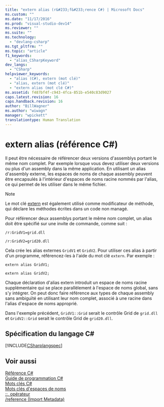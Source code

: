 ```yaml
---
title: "extern alias (r&#233;f&#233;rence C#) | Microsoft Docs"
ms.custom: ""
ms.date: "11/17/2016"
ms.prod: "visual-studio-dev14"
ms.reviewer: ""
ms.suite: ""
ms.technology: 
  - "devlang-csharp"
ms.tgt_pltfrm: ""
ms.topic: "article"
f1_keywords: 
  - "alias_CSharpKeyword"
dev_langs: 
  - "CSharp"
helpviewer_keywords: 
  - "alias (C#), extern (mot clé)"
  - "alias, extern (mot clé)"
  - "extern alias (mot clé C#)"
ms.assetid: f487bf4f-c943-4fca-851b-e540c83d9027
caps.latest.revision: 16
caps.handback.revision: 16
author: "BillWagner"
ms.author: "wiwagn"
manager: "wpickett"
translationtype: Human Translation
---
```

# extern alias (r&#233;f&#233;rence C#)
Il peut être nécessaire de référencer deux versions d'assemblys portant le même nom complet.  Par exemple lorsque vous devez utiliser deux versions ou plus d'un assembly dans la même application.  En utilisant un alias d'assembly externe, les espaces de noms de chaque assembly peuvent être encapsulés à l'intérieur d'espaces de noms racine nommés par l'alias, ce qui permet de les utiliser dans le même fichier.  
  
> [!NOTE]
>  Le mot clé [extern](../../../csharp/language-reference/keywords/extern.md) est également utilisé comme modificateur de méthode, qui déclare les méthodes écrites dans un code non managé.  
  
 Pour référencer deux assemblys portant le même nom complet, un alias doit être spécifié sur une invite de commande, comme suit :  
  
 `/r:GridV1=grid.dll`  
  
 `/r:GridV2=grid20.dll`  
  
 Cela crée les alias externes `GridV1` et `GridV2`.  Pour utiliser ces alias à partir d'un programme, référencez\-les à l'aide du mot clé `extern`.  Par exemple :  
  
 `extern alias GridV1;`  
  
 `extern alias GridV2;`  
  
 Chaque déclaration d'alias extern introduit un espace de noms racine supplémentaire qui se place parallèlement à l'espace de noms global, sans s'y intégrer.  On peut donc faire référence aux types de chaque assembly sans ambiguïté en utilisant leur nom complet, associé à une racine dans l'alias d'espace de noms approprié.  
  
 Dans l'exemple précédent, `GridV1::Grid` serait le contrôle Grid de `grid.dll` et `GridV2::Grid` serait le contrôle Grid de `grid20.dll`.  
  
## Spécification du langage C\#  
 [!INCLUDE[CSharplangspec](../../../csharp/language-reference/keywords/includes/csharplangspec_md.md)]  
  
## Voir aussi  
 [Référence C\#](../../../csharp/language-reference/index.md)   
 [Guide de programmation C\#](../../../csharp/programming-guide/index.md)   
 [Mots clés C\#](../../../csharp/language-reference/keywords/index.md)   
 [Mots clés d'espaces de noms](../../../csharp/language-reference/keywords/namespace-keywords.md)   
 [::, opérateur](../../../csharp/language-reference/operators/namespace-alias-qualifer.md)   
 [\/reference \(Import Metadata\)](../../../csharp/language-reference/compiler-options/reference-compiler-option.md)